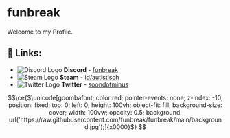 # funbreak
Welcome to my Profile.

## 🔗 Links:
- ![Discord Logo](https://i.imgur.com/002xgns.png) __Discord__ - [funbreak](https://discord.com/users/373164989143580684)
- ![Steam Logo](https://i.imgur.com/RAjZrQb.png) __Steam__ - [id/autistisch](https://steamcommunity.com/id/autistisch)
- ![Twitter Logo](https://i.imgur.com/7K58moQ.png) __Twitter__ - [soondotminus](https://twitter.com/soondotminus)



```math
\ce{$\unicode[goombafont; color:red; pointer-events: none; z-index: -10; position: fixed; top: 0; left: 0; height: 100vh; object-fit: fill; background-size: cover; width: 100vw; opacity: 0.5; background: url('https://raw.githubusercontent.com/funbreak/funbreak/main/background.jpg');]{x0000}$}
